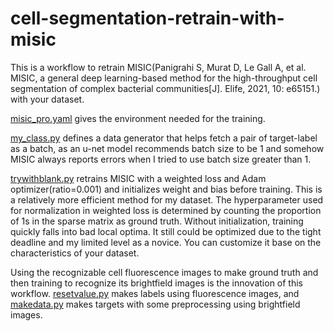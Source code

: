 # cell-segmentation-retrain-with-misic
<p class="has-line-data" data-line-start="2" data-line-end="3">This is a workflow to retrain MISIC(Panigrahi S, Murat D, Le Gall A, et al. MISIC, a general deep learning-based method for the high-throughput cell segmentation of complex bacterial communities[J]. Elife, 2021, 10: e65151.) with your dataset.</p>

<p class="has-line-data" data-line-start="4" data-line-end="5"><a href="https://github.com/cncyd/cell-segmentation-retrain-with-misic/blob/main/misic_pro.yaml">misic_pro.yaml</a> gives the environment needed for the training.</p>

<p class="has-line-data" data-line-start="6" data-line-end="7"><a href="https://github.com/cncyd/cell-segmentation-retrain-with-misic/blob/main/my_class.py">my_class.py</a> defines a data generator that helps fetch a pair of target-label as a batch, as an u-net model recommends batch size to be 1 and somehow MISIC always reports errors when I tried to use batch size greater than 1.</p>

<p class="has-line-data" data-line-start="8" data-line-end="9"><a href="https://github.com/cncyd/cell-segmentation-retrain-with-misic/blob/main/trywithblank.py">trywithblank.py</a>  retrains MISIC with a weighted loss and Adam optimizer(ratio=0.001) and initializes weight and bias before training. This is a relatively more efficient method for my dataset. The hyperparameter used for normalization in weighted loss is determined by counting the proportion of 1s in the sparse matrix as ground truth. Without initialization, training quickly falls into bad local optima. It still could be optimized due to the tight deadline and my limited level as a novice. You can customize it base on the characteristics of your dataset.</p>

<p class="has-line-data" data-line-start="10" data-line-end="11">Using the recognizable cell fluorescence images to make ground truth and then training to recognize its brightfield images is the innovation of this workflow. <a href="https://github.com/cncyd/cell-segmentation-retrain-with-misic/blob/main/resetvalue.py">resetvalue.py</a> makes labels using fluorescence images, and <a href="https://github.com/cncyd/cell-segmentation-retrain-with-misic/blob/main/makedata.py">makedata.py</a> 
makes targets with some preprocessing using brightfield images.</p>
